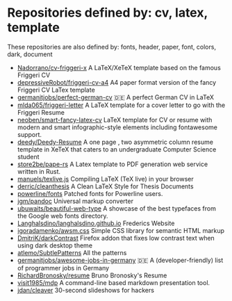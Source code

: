 # Repositories defined by: cv, latex, template

These repositories are also defined by: fonts, header, paper, font, colors, dark, document

- [Nadorrano/cv-friggeri-x](https://api.github.com/repos/Nadorrano/cv-friggeri-x)
  A LaTeX/XeTeX template based on the famous Friggeri CV
- [depressiveRobot/friggeri-cv-a4](https://api.github.com/repos/depressiveRobot/friggeri-cv-a4)
  A4 paper format version of the fancy Friggeri CV LaTex template
- [germanitjobs/perfect-german-cv](https://api.github.com/repos/germanitjobs/perfect-german-cv)
  :de: A perfect German CV in LaTeX
- [mlda065/friggeri-letter](https://api.github.com/repos/mlda065/friggeri-letter)
  A LaTeX template for a cover letter to go with the Friggeri Resume
- [neoben/smart-fancy-latex-cv](https://api.github.com/repos/neoben/smart-fancy-latex-cv)
  LaTeX template for CV or resume with modern and smart infographic-style elements including fontawesome support.
- [deedy/Deedy-Resume](https://api.github.com/repos/deedy/Deedy-Resume)
  A one page , two asymmetric column resume template in XeTeX that caters to an undergraduate Computer Science student
- [store2be/pape-rs](https://api.github.com/repos/store2be/pape-rs)
  A Latex template to PDF generation web service written in Rust.
- [manuels/texlive.js](https://api.github.com/repos/manuels/texlive.js)
  Compiling LaTeX (TeX live) in your browser
- [derric/cleanthesis](https://api.github.com/repos/derric/cleanthesis)
  A Clean LaTeX Style for Thesis Documents
- [powerline/fonts](https://api.github.com/repos/powerline/fonts)
  Patched fonts for Powerline users.
- [jgm/pandoc](https://api.github.com/repos/jgm/pandoc)
  Universal markup converter
- [ubuwaits/beautiful-web-type](https://api.github.com/repos/ubuwaits/beautiful-web-type)
  A showcase of the best typefaces from the Google web fonts directory.
- [Langhalsdino/langhalsdino.github.io](https://api.github.com/repos/Langhalsdino/langhalsdino.github.io)
  Frederics Website
- [igoradamenko/awsm.css](https://api.github.com/repos/igoradamenko/awsm.css)
  Simple CSS library for semantic HTML markup
- [DmitriK/darkContrast](https://api.github.com/repos/DmitriK/darkContrast)
  Firefox addon that fixes low contrast text when using dark desktop theme
- [atlemo/SubtlePatterns](https://api.github.com/repos/atlemo/SubtlePatterns)
  All the patterns
- [germanitjobs/awesome-jobs-in-germany](https://api.github.com/repos/germanitjobs/awesome-jobs-in-germany)
  :de: A (developer-friendly) list of programmer jobs in Germany
- [RichardBronosky/resume](https://api.github.com/repos/RichardBronosky/resume)
  Bruno Bronosky's Resume
- [visit1985/mdp](https://api.github.com/repos/visit1985/mdp)
  A command-line based markdown presentation tool.
- [jdan/cleaver](https://api.github.com/repos/jdan/cleaver)
  30-second slideshows for hackers
